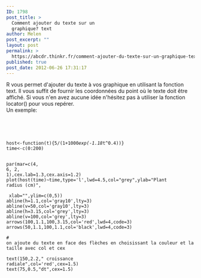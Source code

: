 ```yaml
---
ID: 1798
post_title: >
  Comment ajouter du texte sur un
  graphique? text
author: Melen
post_excerpt: ""
layout: post
permalink: >
  https://abcdr.thinkr.fr/comment-ajouter-du-texte-sur-un-graphique-text/
published: true
post_date: 2012-06-26 17:31:17
---
```

R vous permet d'ajouter du texte à vos graphique en utilisant la fonction text. Il vous suffit de fournir les coordonnées du point où le texte doit être affiché. Si vous n'en avez aucune idée n'hésitez pas à utiliser la fonction locator() pour vous repérer.<br />Un exemple:<br /><br /> <pre><code><br /><br /> host&lt;-function(t){5/(1+1000*exp(-1.18*t^0.4))}<br />time&lt;-c(0:200)<br /><br /><br />par(mar=c(4, 6, 2, 1),cex.lab=1.3,cex.axis=1.2)<br />plot(host(time)~time,type='l',lwd=4.5,col="grey",ylab="Plant radius (cm)",<br />    xlab="",ylim=c(0,5))<br />abline(h=1.1,col='gray10',lty=3)<br />abline(v=50,col='gray10',lty=3)<br />abline(h=3.15,col='grey',lty=3)<br />abline(v=100,col='grey',lty=3)<br />arrows(100,1.1,100,3.15,col='red',lwd=4,code=3)<br />arrows(50,1.1,100,1.1,col='black',lwd=4,code=3)<br /><br /># on ajoute du texte en face des flèches en choisissant la couleur et la taille avec col et cex<br /><br />text(150,2.2," croissance radiale",col='red',cex=1.5)<br />text(75,0.5,"dt",cex=1.5)<br /><br /></code></pre> <br /><br />